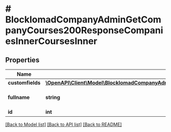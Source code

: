 # # BlockIomadCompanyAdminGetCompanyCourses200ResponseCompaniesInnerCoursesInner

## Properties

Name | Type | Description | Notes
------------ | ------------- | ------------- | -------------
**customfields** | [**\OpenAPI\Client\Model\BlockIomadCompanyAdminGetCompanyCourses200ResponseCompaniesInnerCoursesInnerCustomfieldsInner[]**](BlockIomadCompanyAdminGetCompanyCourses200ResponseCompaniesInnerCoursesInnerCustomfieldsInner.md) |  | [optional]
**fullname** | **string** | Course full name | [optional] [default to 'null']
**id** | **int** | Course ID | [optional]

[[Back to Model list]](../../README.md#models) [[Back to API list]](../../README.md#endpoints) [[Back to README]](../../README.md)
